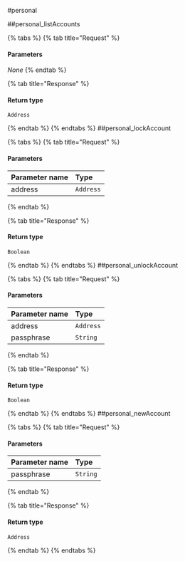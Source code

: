 #personal

##personal\_listAccounts

{% tabs %}
{% tab title="Request" %}
#### **Parameters**

_None_
{% endtab %}

{% tab title="Response" %}

#### Return type
`Address`

{% endtab %}
{% endtabs %}
##personal\_lockAccount

{% tabs %}
{% tab title="Request" %}
#### **Parameters**

| Parameter name | Type |
| :--- | :--- |
| address | `Address` |
{% endtab %}

{% tab title="Response" %}

#### Return type
`Boolean`

{% endtab %}
{% endtabs %}
##personal\_unlockAccount

{% tabs %}
{% tab title="Request" %}
#### **Parameters**

| Parameter name | Type |
| :--- | :--- |
| address | `Address` |
| passphrase | `String` |
{% endtab %}

{% tab title="Response" %}

#### Return type
`Boolean`

{% endtab %}
{% endtabs %}
##personal\_newAccount

{% tabs %}
{% tab title="Request" %}
#### **Parameters**

| Parameter name | Type |
| :--- | :--- |
| passphrase | `String` |
{% endtab %}

{% tab title="Response" %}

#### Return type
`Address`

{% endtab %}
{% endtabs %}
